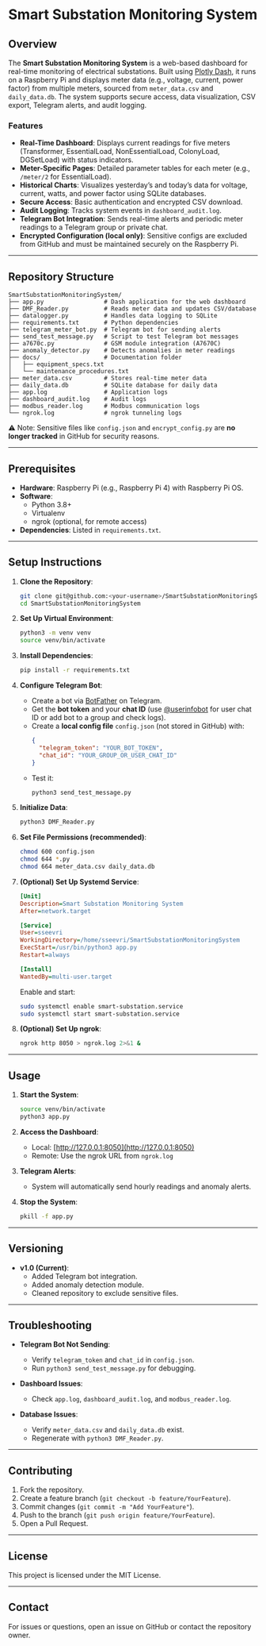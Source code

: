 # Smart Substation Monitoring System

## Overview

The **Smart Substation Monitoring System** is a web-based dashboard for real-time monitoring of electrical substations. Built using [Plotly Dash](https://dash.plotly.com/), it runs on a Raspberry Pi and displays meter data (e.g., voltage, current, power factor) from multiple meters, sourced from `meter_data.csv` and `daily_data.db`. The system supports secure access, data visualization, CSV export, Telegram alerts, and audit logging.

### Features
- **Real-Time Dashboard**: Displays current readings for five meters (Transformer, EssentialLoad, NonEssentialLoad, ColonyLoad, DGSetLoad) with status indicators.  
- **Meter-Specific Pages**: Detailed parameter tables for each meter (e.g., `/meter/2` for EssentialLoad).  
- **Historical Charts**: Visualizes yesterday’s and today’s data for voltage, current, watts, and power factor using SQLite databases.  
- **Secure Access**: Basic authentication and encrypted CSV download.  
- **Audit Logging**: Tracks system events in `dashboard_audit.log`.  
- **Telegram Bot Integration**: Sends real-time alerts and periodic meter readings to a Telegram group or private chat.  
- **Encrypted Configuration (local only)**: Sensitive configs are excluded from GitHub and must be maintained securely on the Raspberry Pi.  

---

## Repository Structure
```
SmartSubstationMonitoringSystem/
├── app.py                 # Dash application for the web dashboard
├── DMF_Reader.py          # Reads meter data and updates CSV/database
├── datalogger.py          # Handles data logging to SQLite
├── requirements.txt       # Python dependencies
├── telegram_meter_bot.py  # Telegram bot for sending alerts
├── send_test_message.py   # Script to test Telegram bot messages
├── a7670c.py              # GSM module integration (A7670C)
├── anomaly_detector.py    # Detects anomalies in meter readings
├── docs/                  # Documentation folder
│   ├── equipment_specs.txt
│   └── maintenance_procedures.txt
├── meter_data.csv         # Stores real-time meter data
├── daily_data.db          # SQLite database for daily data
├── app.log                # Application logs
├── dashboard_audit.log    # Audit logs
├── modbus_reader.log      # Modbus communication logs
└── ngrok.log              # ngrok tunneling logs
```

⚠️ Note: Sensitive files like `config.json` and `encrypt_config.py` are **no longer tracked** in GitHub for security reasons.  

---

## Prerequisites
- **Hardware**: Raspberry Pi (e.g., Raspberry Pi 4) with Raspberry Pi OS.  
- **Software**:  
  - Python 3.8+  
  - Virtualenv  
  - ngrok (optional, for remote access)  
- **Dependencies**: Listed in `requirements.txt`.  

---

## Setup Instructions

1. **Clone the Repository**:
   ```bash
   git clone git@github.com:<your-username>/SmartSubstationMonitoringSystem.git
   cd SmartSubstationMonitoringSystem
   ```

2. **Set Up Virtual Environment**:
   ```bash
   python3 -m venv venv
   source venv/bin/activate
   ```

3. **Install Dependencies**:
   ```bash
   pip install -r requirements.txt
   ```

4. **Configure Telegram Bot**:
   - Create a bot via [BotFather](https://t.me/botfather) on Telegram.  
   - Get the **bot token** and your **chat ID** (use [@userinfobot](https://t.me/userinfobot) for user chat ID or add bot to a group and check logs).  
   - Create a **local config file** `config.json` (not stored in GitHub) with:
     ```json
     {
       "telegram_token": "YOUR_BOT_TOKEN",
       "chat_id": "YOUR_GROUP_OR_USER_CHAT_ID"
     }
     ```
   - Test it:
     ```bash
     python3 send_test_message.py
     ```

5. **Initialize Data**:
   ```bash
   python3 DMF_Reader.py
   ```

6. **Set File Permissions (recommended)**:
   ```bash
   chmod 600 config.json
   chmod 644 *.py
   chmod 664 meter_data.csv daily_data.db
   ```

7. **(Optional) Set Up Systemd Service**:
   ```ini
   [Unit]
   Description=Smart Substation Monitoring System
   After=network.target

   [Service]
   User=sseevri
   WorkingDirectory=/home/sseevri/SmartSubstationMonitoringSystem
   ExecStart=/usr/bin/python3 app.py
   Restart=always

   [Install]
   WantedBy=multi-user.target
   ```
   Enable and start:
   ```bash
   sudo systemctl enable smart-substation.service
   sudo systemctl start smart-substation.service
   ```

8. **(Optional) Set Up ngrok**:
   ```bash
   ngrok http 8050 > ngrok.log 2>&1 &
   ```

---

## Usage

1. **Start the System**:
   ```bash
   source venv/bin/activate
   python3 app.py
   ```

2. **Access the Dashboard**:
   - Local: [http://127.0.0.1:8050](http://127.0.0.1:8050)  
   - Remote: Use the ngrok URL from `ngrok.log`  

3. **Telegram Alerts**:
   - System will automatically send hourly readings and anomaly alerts.  

4. **Stop the System**:
   ```bash
   pkill -f app.py
   ```

---

## Versioning
- **v1.0 (Current)**:  
  - Added Telegram bot integration.  
  - Added anomaly detection module.  
  - Cleaned repository to exclude sensitive files.  

---

## Troubleshooting
- **Telegram Bot Not Sending**:  
  - Verify `telegram_token` and `chat_id` in `config.json`.  
  - Run `python3 send_test_message.py` for debugging.  

- **Dashboard Issues**:  
  - Check `app.log`, `dashboard_audit.log`, and `modbus_reader.log`.  

- **Database Issues**:  
  - Verify `meter_data.csv` and `daily_data.db` exist.  
  - Regenerate with `python3 DMF_Reader.py`.  

---

## Contributing
1. Fork the repository.  
2. Create a feature branch (`git checkout -b feature/YourFeature`).  
3. Commit changes (`git commit -m "Add YourFeature"`).  
4. Push to the branch (`git push origin feature/YourFeature`).  
5. Open a Pull Request.  

---

## License
This project is licensed under the MIT License.  

---

## Contact
For issues or questions, open an issue on GitHub or contact the repository owner.  
